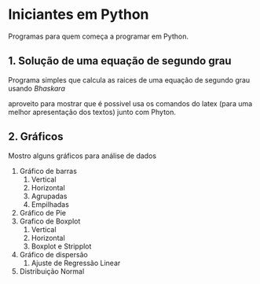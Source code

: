 # Iniciantes em Python
 Programas para quem começa a programar em Python.


## 1. Solução de uma equação de segundo grau

Programa simples que calcula as raices de uma equação de segundo grau usando _Bhaskara_

aproveito para mostrar que é possivel usa os comandos do latex (para uma melhor apresentação dos textos) junto com Phyton.


## 2. Gráficos 

Mostro alguns gráficos para análise de dados

1. Gráfico de barras
   1. Vertical
   2. Horizontal
   3. Agrupadas
   4. Empilhadas
2. Gráfico de Pie
3. Grafico de Boxplot
   1. Vertical
   2. Horizontal
   3. Boxplot e Stripplot
4. Gráfico de dispersão
   1. Ajuste de Regressão Linear
5. Distribuição Normal

